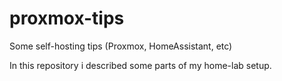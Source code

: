 # proxmox-tips
Some self-hosting tips (Proxmox, HomeAssistant, etc)

In this repository i described some parts of my home-lab setup.
